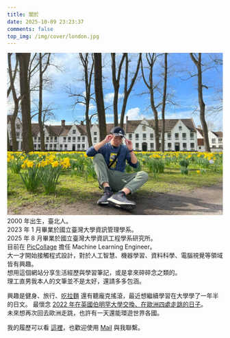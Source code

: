 ```yaml
---
title: 關於
date: 2025-10-09 23:23:37
comments: false
top_img: /img/cover/london.jpg
---
```

![2022/03/13 攝於比利時布魯日](/img/me/brugge.jpg)
2000 年出生，臺北人。  
2023 年 1 月畢業於國立臺灣大學資訊管理學系。  
2025 年 8 月畢業於國立臺灣大學資訊工程學系研究所。  
目前在 [PicCollage](https://piccollage.com/) 擔任 Machine Learning Engineer。  
大一才開始接觸程式設計，對於人工智慧、機器學習、資料科學、電腦視覺等領域皆有興趣。  
想用這個網站分享生活經歷與學習筆記，或是拿來碎碎念之類的。  
理工直男我本人的文筆並不是太好，還請多多包涵。  

興趣是健身、旅行、[吃拉麵](https://www.instagram.com/jacklovesramen/) 還有聽龐克搖滾，最近想繼續學習在大學學了一年半的日文。
最懷念 [2022 年在英國伯明罕大學交換、在歐洲四處走跳的日子](https://drive.google.com/file/d/14SxoAykrN-P9K9EWbZMy3JPj-MPAvaqB/view?usp=sharing)。  
未來想再次回去歐洲走跳，也許有一天還能環遊世界各國。   

我的履歷可以看 [這裡](https://tinyurl.com/resume-jack-chen)，也歡迎使用 [Mail](mailto:jackchen20000311@gmail.com) 與我聯繫。